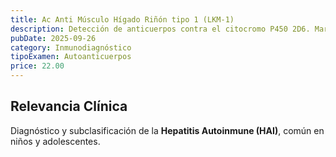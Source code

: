 ```yaml
---
title: Ac Anti Músculo Hígado Riñón tipo 1 (LKM-1)
description: Detección de anticuerpos contra el citocromo P450 2D6. Marcador principal de la **Hepatitis Autoinmune (HAI) tipo 2**, común en niños.
pubDate: 2025-09-26
category: Inmunodiagnóstico
tipoExamen: Autoanticuerpos
price: 22.00
---
```


## Relevancia Clínica
Diagnóstico y subclasificación de la **Hepatitis Autoinmune (HAI)**, común en niños y adolescentes.